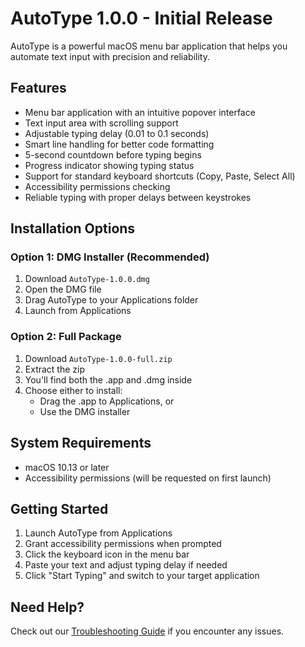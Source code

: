 # AutoType 1.0.0 - Initial Release

AutoType is a powerful macOS menu bar application that helps you automate text input with precision and reliability.

## Features
- Menu bar application with an intuitive popover interface
- Text input area with scrolling support
- Adjustable typing delay (0.01 to 0.1 seconds)
- Smart line handling for better code formatting
- 5-second countdown before typing begins
- Progress indicator showing typing status
- Support for standard keyboard shortcuts (Copy, Paste, Select All)
- Accessibility permissions checking
- Reliable typing with proper delays between keystrokes

## Installation Options

### Option 1: DMG Installer (Recommended)
1. Download `AutoType-1.0.0.dmg`
2. Open the DMG file
3. Drag AutoType to your Applications folder
4. Launch from Applications

### Option 2: Full Package
1. Download `AutoType-1.0.0-full.zip`
2. Extract the zip
3. You'll find both the .app and .dmg inside
4. Choose either to install:
   - Drag the .app to Applications, or
   - Use the DMG installer

## System Requirements
- macOS 10.13 or later
- Accessibility permissions (will be requested on first launch)

## Getting Started
1. Launch AutoType from Applications
2. Grant accessibility permissions when prompted
3. Click the keyboard icon in the menu bar
4. Paste your text and adjust typing delay if needed
5. Click "Start Typing" and switch to your target application

## Need Help?
Check out our [Troubleshooting Guide](../TROUBLESHOOTING.md) if you encounter any issues. 